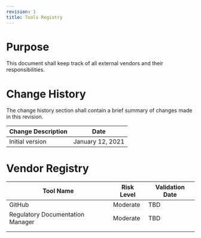 ```yaml
---
revision: 1
title: Tools Registry
---
```


# Purpose

This document shall keep track of all external vendors and their responsibilities.

# Change History

The change history section shall contain a brief summary of changes made in this revision.

| Change Description | Date             |
| ------------------ | ---------------- |
| Initial version    | January 12, 2021 |

# Vendor Registry

| Tool Name                        | Risk Level | Validation Date |
| -------------------------------- | ---------- | --------------- |
| GitHub                           | Moderate   | TBD             |
| Regulatory Documentation Manager | Moderate   | TBD             |
|                                  |            |                 |
|                                  |            |                 |

